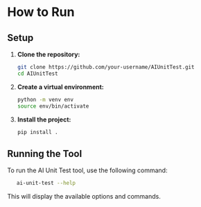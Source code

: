 # How to Run

## Setup

1. **Clone the repository:**

   ```bash
   git clone https://github.com/your-username/AIUnitTest.git
   cd AIUnitTest
   ```

2. **Create a virtual environment:**

   ```bash
   python -m venv env
   source env/bin/activate
   ```

3. **Install the project:**

   ```bash
   pip install .
   ```

## Running the Tool

To run the AI Unit Test tool, use the following command:

```bash
   ai-unit-test --help
```

This will display the available options and commands.
